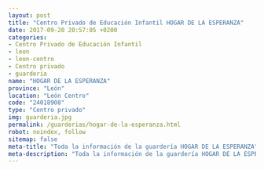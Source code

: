 ```yaml
---
layout: post
title: "Centro Privado de Educación Infantil HOGAR DE LA ESPERANZA"
date: 2017-09-20 20:57:05 +0200
categories:
- Centro Privado de Educación Infantil
- leon
- leon-centro
- Centro privado
- guarderia
name: "HOGAR DE LA ESPERANZA"
province: "León"
location: "León Centro"
code: "24018908"
type: "Centro privado"
img: guarderia.jpg
permalink: /guarderias/hogar-de-la-esperanza.html
robot: noindex, follow
sitemap: false
meta-title: "Toda la información de la guardería HOGAR DE LA ESPERANZA"
meta-description: "Toda la información de la guardería HOGAR DE LA ESPERANZA"
---
```


